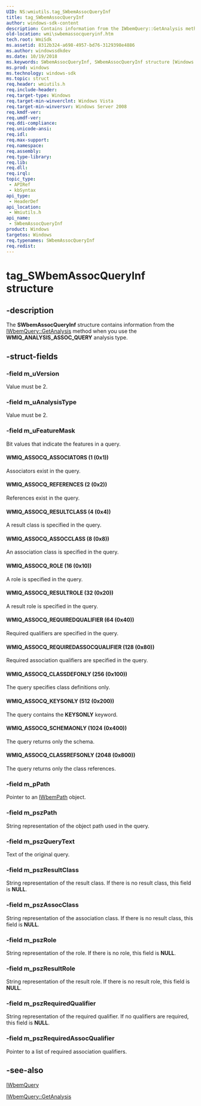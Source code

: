 ```yaml
---
UID: NS:wmiutils.tag_SWbemAssocQueryInf
title: tag_SWbemAssocQueryInf
author: windows-sdk-content
description: Contains information from the IWbemQuery::GetAnalysis method when you use the WMIQ_ANALYSIS_ASSOC_QUERY analysis type.
old-location: wmi\swbemassocqueryinf.htm
tech.root: WmiSdk
ms.assetid: 8312b324-a698-4957-bd76-3129398e4886
ms.author: windowssdkdev
ms.date: 10/19/2018
ms.keywords: SWbemAssocQueryInf, SWbemAssocQueryInf structure [Windows Management Instrumentation], WMIQ_ASSOCQ_ASSOCCLASS, WMIQ_ASSOCQ_ASSOCIATORS, WMIQ_ASSOCQ_CLASSDEFONLY, WMIQ_ASSOCQ_CLASSREFSONLY, WMIQ_ASSOCQ_KEYSONLY, WMIQ_ASSOCQ_REFERENCES, WMIQ_ASSOCQ_REQUIREDASSOCQUALIFIER, WMIQ_ASSOCQ_REQUIREDQUALIFIER, WMIQ_ASSOCQ_RESULTCLASS, WMIQ_ASSOCQ_RESULTROLE, WMIQ_ASSOCQ_ROLE, WMIQ_ASSOCQ_SCHEMAONLY, tag_SWbemAssocQueryInf, wmi.swbemassocqueryinf, wmiutils/SWbemAssocQueryInf
ms.prod: windows
ms.technology: windows-sdk
ms.topic: struct
req.header: wmiutils.h
req.include-header: 
req.target-type: Windows
req.target-min-winverclnt: Windows Vista
req.target-min-winversvr: Windows Server 2008
req.kmdf-ver: 
req.umdf-ver: 
req.ddi-compliance: 
req.unicode-ansi: 
req.idl: 
req.max-support: 
req.namespace: 
req.assembly: 
req.type-library: 
req.lib: 
req.dll: 
req.irql: 
topic_type:
 - APIRef
 - kbSyntax
api_type:
 - HeaderDef
api_location:
 - Wmiutils.h
api_name:
 - SWbemAssocQueryInf
product: Windows
targetos: Windows
req.typenames: SWbemAssocQueryInf
req.redist: 
---
```


# tag_SWbemAssocQueryInf structure


## -description


The <b>SWbemAssocQueryInf</b> structure contains information from the <a href="https://msdn.microsoft.com/06cd2593-58f5-46b9-9100-debad0280d90">IWbemQuery::GetAnalysis</a> method when you use the <b>WMIQ_ANALYSIS_ASSOC_QUERY</b> analysis type.


## -struct-fields




### -field m_uVersion

Value must be 2.


### -field m_uAnalysisType

Value must be 2.


### -field m_uFeatureMask

Bit values that indicate the features in a query.



#### WMIQ_ASSOCQ_ASSOCIATORS (1 (0x1))

Associators exist in the query.



#### WMIQ_ASSOCQ_REFERENCES (2 (0x2))

References exist in the query.



#### WMIQ_ASSOCQ_RESULTCLASS (4 (0x4))

A result class is specified in the query.



#### WMIQ_ASSOCQ_ASSOCCLASS (8 (0x8))

An association class is specified in the query.



#### WMIQ_ASSOCQ_ROLE (16 (0x10))

A role is specified in the query.



#### WMIQ_ASSOCQ_RESULTROLE (32 (0x20))

A result role is specified in the query.



#### WMIQ_ASSOCQ_REQUIREDQUALIFIER (64 (0x40))

Required qualifiers are specified in the query.



#### WMIQ_ASSOCQ_REQUIREDASSOCQUALIFIER (128 (0x80))

Required association qualifiers are specified in the query.



#### WMIQ_ASSOCQ_CLASSDEFONLY (256 (0x100))

The query specifies class definitions only.



#### WMIQ_ASSOCQ_KEYSONLY (512 (0x200))

The query contains the <b>KEYSONLY</b> keyword.



#### WMIQ_ASSOCQ_SCHEMAONLY (1024 (0x400))

The query returns only the schema.



#### WMIQ_ASSOCQ_CLASSREFSONLY (2048 (0x800))

The query returns only the class references.


### -field m_pPath

Pointer to an <a href="https://msdn.microsoft.com/71b2597b-d82a-439d-b0b7-af76aefea6a2">IWbemPath</a> object.


### -field m_pszPath

String representation of the object path used in the query.


### -field m_pszQueryText

Text of the original query.


### -field m_pszResultClass

String representation of the result class. If there is no result class, this field is <b>NULL</b>.


### -field m_pszAssocClass

String representation of the association class. If there is no result class, this field is <b>NULL</b>.


### -field m_pszRole

String representation of the role. If there is no role, this field is <b>NULL</b>.


### -field m_pszResultRole

String representation of the result role. If there is no result role, this field is <b>NULL</b>.


### -field m_pszRequiredQualifier

String representation of the required qualifier. If no qualifiers are required, this field is <b>NULL</b>.


### -field m_pszRequiredAssocQualifier

Pointer to a list of required association qualifiers.


## -see-also




<a href="https://msdn.microsoft.com/4a0c0c1d-3d84-491f-8379-d164821fa71b">IWbemQuery</a>



<a href="https://msdn.microsoft.com/06cd2593-58f5-46b9-9100-debad0280d90">IWbemQuery::GetAnalysis</a>
 

 

